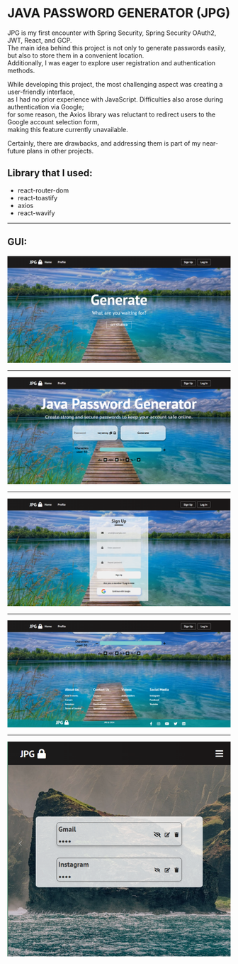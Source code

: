 # JAVA PASSWORD GENERATOR (JPG)
JPG is my first encounter with Spring Security, Spring Security OAuth2, JWT, React, and GCP.\
The main idea behind this project is not only to generate passwords easily,\
but also to store them in a convenient location.\
Additionally, I was eager to explore user registration and authentication methods.

While developing this project, the most challenging aspect was creating a user-friendly interface,\
as I had no prior experience with JavaScript. Difficulties also arose during authentication via Google;\
for some reason, the Axios library was reluctant to redirect users to the Google account selection form,\
making this feature currently unavailable.

Certainly, there are drawbacks, and addressing them is part of my near-future plans in other projects.


## Library that I used:
- react-router-dom
- react-toastify
- axios
- react-wavify

---
## GUI:

![Home page](git%20images/img.png)

---

![Generate form](git%20images/img_1.png)

---

![Registration form](git%20images/img_2.png)

---

![Footer](git%20images/img_3.png)

---

![Profile](git%20images/profile.png)

